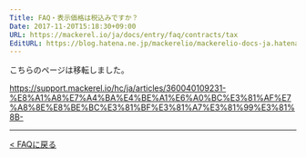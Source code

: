 ```yaml
---
Title: FAQ・表示価格は税込みですか？
Date: 2017-11-20T15:18:30+09:00
URL: https://mackerel.io/ja/docs/entry/faq/contracts/tax
EditURL: https://blog.hatena.ne.jp/mackerelio/mackerelio-docs-ja.hatenablog.mackerel.io/atom/entry/8599973812319470530
---
```


こちらのページは移転しました。

https://support.mackerel.io/hc/ja/articles/360040109231-%E8%A1%A8%E7%A4%BA%E4%BE%A1%E6%A0%BC%E3%81%AF%E7%A8%8E%E8%BE%BC%E3%81%BF%E3%81%A7%E3%81%99%E3%81%8B-

---

[< FAQに戻る](https://mackerel.io/ja/docs/entry/faq)
